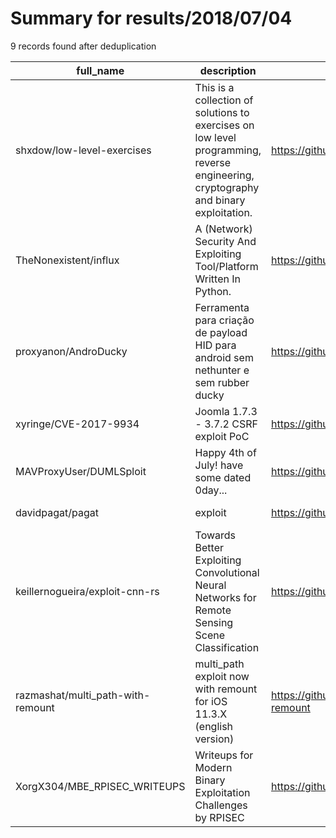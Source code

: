 
# Summary for results/2018/07/04
    
9 records found after deduplication

| full_name | description | html_url | matched_list | matched_count | pushed_at | size | stargazers_count | language | forks_count | vul_ids |
|-----------------------------------|-------------------------------------------------------------------------------------------------------------------------------------|------------------------------------------------------|---------------------------------|-----------------|---------------------------|--------|--------------------|------------|---------------|-------------------|
| shxdow/low-level-exercises | This is a collection of solutions to exercises on low level programming, reverse engineering, cryptography and binary exploitation. | https://github.com/shxdow/low-level-exercises | ['exploit'] | 1 | 2018-07-04 16:14:04+00:00 | 14251 | 2 | Assembly | 2 | [] |
| TheNonexistent/influx | A (Network) Security And Exploiting Tool/Platform Written In Python. | https://github.com/TheNonexistent/influx | ['exploit'] | 1 | 2018-07-04 11:09:41+00:00 | 48 | 3 | Python | 0 | [] |
| proxyanon/AndroDucky | Ferramenta para criação de payload HID para android sem nethunter e sem rubber ducky | https://github.com/proxyanon/AndroDucky | ['exploit'] | 1 | 2018-07-04 14:12:09+00:00 | 297 | 6 | PHP | 7 | [] |
| xyringe/CVE-2017-9934 | Joomla 1.7.3 - 3.7.2 CSRF exploit PoC | https://github.com/xyringe/CVE-2017-9934 | ['cve poc', 'cve-2', 'exploit'] | 3 | 2018-07-04 04:13:49+00:00 | 3 | 0 | nan | 0 | ['CVE-2017-9934'] |
| MAVProxyUser/DUMLSploit | Happy 4th of July! have some dated 0day... | https://github.com/MAVProxyUser/DUMLSploit | ['0day'] | 1 | 2018-07-04 02:30:11+00:00 | 157 | 4 | Ruby | 3 | [] |
| davidpagat/pagat | exploit | https://github.com/davidpagat/pagat | ['exploit'] | 1 | 2018-07-04 06:58:21+00:00 | 0 | 0 | | 0 | [] |
| keillernogueira/exploit-cnn-rs | Towards Better Exploiting Convolutional Neural Networks for Remote Sensing Scene Classification | https://github.com/keillernogueira/exploit-cnn-rs | ['exploit'] | 1 | 2018-07-04 12:45:53+00:00 | 8 | 5 | Python | 3 | [] |
| razmashat/multi_path-with-remount | multi_path exploit now with remount for iOS 11.3.X (english version) | https://github.com/razmashat/multi_path-with-remount | ['exploit'] | 1 | 2018-07-04 17:05:07+00:00 | 19440 | 19 | C | 4 | [] |
| XorgX304/MBE_RPISEC_WRITEUPS | Writeups for Modern Binary Exploitation Challenges by RPISEC | https://github.com/XorgX304/MBE_RPISEC_WRITEUPS | ['exploit'] | 1 | 2018-07-04 20:35:16+00:00 | 1080 | 0 | | 0 | [] |
